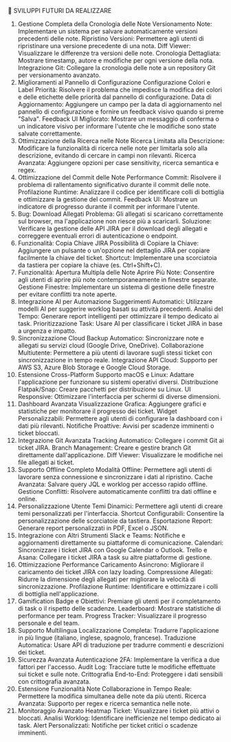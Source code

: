 🎯 SVILUPPI FUTURI DA REALIZZARE
1. Gestione Completa della Cronologia delle Note
Versionamento Note: Implementare un sistema per salvare automaticamente versioni precedenti delle note.
Ripristino Versioni: Permettere agli utenti di ripristinare una versione precedente di una nota.
Diff Viewer: Visualizzare le differenze tra versioni delle note.
Cronologia Dettagliata: Mostrare timestamp, autore e modifiche per ogni versione della nota.
Integrazione Git: Collegare la cronologia delle note a un repository Git per versionamento avanzato.
2. Miglioramenti al Pannello di Configurazione
Configurazione Colori e Label Priorità: Risolvere il problema che impedisce la modifica dei colori e delle etichette delle priorità dal pannello di configurazione.
Data di Aggiornamento: Aggiungere un campo per la data di aggiornamento nel pannello di configurazione e fornire un feedback visivo quando si preme "Salva".
Feedback UI Migliorato: Mostrare un messaggio di conferma o un indicatore visivo per informare l'utente che le modifiche sono state salvate correttamente.
3. Ottimizzazione della Ricerca nelle Note
Ricerca Limitata alla Descrizione: Modificare la funzionalità di ricerca nelle note per limitarla solo alla descrizione, evitando di cercare in campi non rilevanti.
Ricerca Avanzata: Aggiungere opzioni per case sensitivity, ricerca semantica e regex.
4. Ottimizzazione del Commit delle Note
Performance Commit: Risolvere il problema di rallentamento significativo durante il commit delle note.
Profilazione Runtime: Analizzare il codice per identificare colli di bottiglia e ottimizzare la gestione del commit.
Feedback UI: Mostrare un indicatore di progresso durante il commit per informare l'utente.
5. Bug: Download Allegati
Problema: Gli allegati si scaricano correttamente sul browser, ma l'applicazione non riesce più a scaricarli.
Soluzione: Verificare la gestione delle API JIRA per il download degli allegati e correggere eventuali errori di autenticazione o endpoint.
6. Funzionalità: Copia Chiave JIRA
Possibilità di Copiare la Chiave: Aggiungere un pulsante o un'opzione nel dettaglio JIRA per copiare facilmente la chiave del ticket.
Shortcut: Implementare una scorciatoia da tastiera per copiare la chiave (es. Ctrl+Shift+C).
7. Funzionalità: Apertura Multipla delle Note
Aprire Più Note: Consentire agli utenti di aprire più note contemporaneamente in finestre separate.
Gestione Finestre: Implementare un sistema di gestione delle finestre per evitare conflitti tra note aperte.
8. Integrazione AI per Automazione
Suggerimenti Automatici: Utilizzare modelli AI per suggerire worklog basati su attività precedenti.
Analisi del Tempo: Generare report intelligenti per ottimizzare il tempo dedicato ai task.
Prioritizzazione Task: Usare AI per classificare i ticket JIRA in base a urgenza e impatto.
9. Sincronizzazione Cloud
Backup Automatico: Sincronizzare note e allegati su servizi cloud (Google Drive, OneDrive).
Collaborazione Multiutente: Permettere a più utenti di lavorare sugli stessi ticket con sincronizzazione in tempo reale.
Integrazione API Cloud: Supporto per AWS S3, Azure Blob Storage e Google Cloud Storage.
10. Estensione Cross-Platform
Supporto macOS e Linux: Adattare l'applicazione per funzionare su sistemi operativi diversi.
Distribuzione Flatpak/Snap: Creare pacchetti per distribuzione su Linux.
UI Responsive: Ottimizzare l'interfaccia per schermi di diverse dimensioni.
11. Dashboard Avanzata
Visualizzazione Grafica: Aggiungere grafici e statistiche per monitorare il progresso dei ticket.
Widget Personalizzabili: Permettere agli utenti di configurare la dashboard con i dati più rilevanti.
Notifiche Proattive: Avvisi per scadenze imminenti o ticket bloccati.
12. Integrazione Git Avanzata
Tracking Automatico: Collegare i commit Git ai ticket JIRA.
Branch Management: Creare e gestire branch Git direttamente dall'applicazione.
Diff Viewer: Visualizzare le modifiche nei file allegati ai ticket.
13. Supporto Offline Completo
Modalità Offline: Permettere agli utenti di lavorare senza connessione e sincronizzare i dati al ripristino.
Cache Avanzata: Salvare query JQL e worklog per accesso rapido offline.
Gestione Conflitti: Risolvere automaticamente conflitti tra dati offline e online.
14. Personalizzazione Utente
Temi Dinamici: Permettere agli utenti di creare temi personalizzati per l'interfaccia.
Shortcut Configurabili: Consentire la personalizzazione delle scorciatoie da tastiera.
Esportazione Report: Generare report personalizzati in PDF, Excel o JSON.
15. Integrazione con Altri Strumenti
Slack e Teams: Notifiche e aggiornamenti direttamente su piattaforme di comunicazione.
Calendari: Sincronizzare i ticket JIRA con Google Calendar o Outlook.
Trello e Asana: Collegare i ticket JIRA a task su altre piattaforme di gestione.
16. Ottimizzazione Performance
Caricamento Asincrono: Migliorare il caricamento dei ticket JIRA con lazy loading.
Compressione Allegati: Ridurre la dimensione degli allegati per migliorare la velocità di sincronizzazione.
Profilazione Runtime: Identificare e ottimizzare i colli di bottiglia nell'applicazione.
17. Gamification
Badge e Obiettivi: Premiare gli utenti per il completamento di task o il rispetto delle scadenze.
Leaderboard: Mostrare statistiche di performance per team.
Progress Tracker: Visualizzare il progresso personale e del team.
18. Supporto Multilingua
Localizzazione Completa: Tradurre l'applicazione in più lingue (italiano, inglese, spagnolo, francese).
Traduzione Automatica: Usare API di traduzione per tradurre commenti e descrizioni dei ticket.
19. Sicurezza Avanzata
Autenticazione 2FA: Implementare la verifica a due fattori per l'accesso.
Audit Log: Tracciare tutte le modifiche effettuate sui ticket e sulle note.
Crittografia End-to-End: Proteggere i dati sensibili con crittografia avanzata.
20. Estensione Funzionalità Note
Collaborazione in Tempo Reale: Permettere la modifica simultanea delle note da più utenti.
Ricerca Avanzata: Supporto per regex e ricerca semantica nelle note.
21. Monitoraggio Avanzato
Heatmap Ticket: Visualizzare i ticket più attivi o bloccati.
Analisi Worklog: Identificare inefficienze nel tempo dedicato ai task.
Alert Personalizzati: Notifiche per ticket critici o scadenze imminenti.